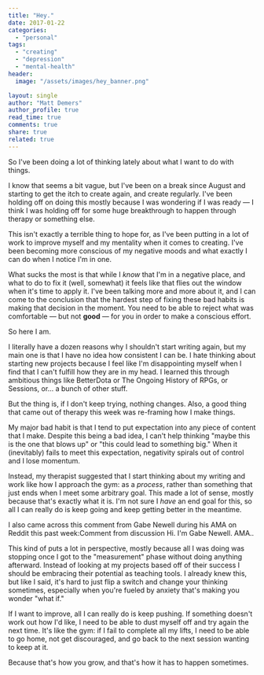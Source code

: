 ```yaml
---
title: "Hey."
date: 2017-01-22
categories: 
  - "personal"
tags: 
  - "creating"
  - "depression"
  - "mental-health"
header:
  image: "/assets/images/hey_banner.png"

layout: single
author: "Matt Demers"
author_profile: true
read_time: true
comments: true
share: true
related: true
---
```


So I've been doing a lot of thinking lately about what I want to do with things.

I know that seems a bit vague, but I've been on a break since August and starting to get the itch to create again, and create regularly. I've been holding off on doing this mostly because I was wondering if I was ready — I think I was holding off for some huge breakthrough to happen through therapy or something else.

This isn't exactly a terrible thing to hope for, as I've been putting in a lot of work to improve myself and my mentality when it comes to creating. I've been becoming more conscious of my negative moods and what exactly I can do when I notice I'm in one.

<!--more-->

What sucks the most is that while I _know_ that I'm in a negative place, and what to do to fix it (well, somewhat) it feels like that flies out the window when it's time to apply it. I've been talking more and more about it, and I can come to the conclusion that the hardest step of fixing these bad habits is making that decision in the moment. You need to be able to reject what was comfortable — but not **good** — for you in order to make a conscious effort.

So here I am.

I literally have a dozen reasons why I shouldn't start writing again, but my main one is that I have no idea how consistent I can be. I hate thinking about starting new projects because I feel like I'm disappointing myself when I find that I can't fulfill how they are in my head. I learned this through ambitious things like BetterDota or The Ongoing History of RPGs, or Sessions, or... a bunch of other stuff.

But the thing is, if I don't keep trying, nothing changes. Also, a good thing that came out of therapy this week was re-framing how I make things.

My major bad habit is that I tend to put expectation into any piece of content that I make. Despite this being a bad idea, I can't help thinking "maybe this is the one that blows up" or "this could lead to something big." When it (inevitably) fails to meet this expectation, negativity spirals out of control and I lose momentum.

Instead, my therapist suggested that I start thinking about my writing and work like how I approach the gym: as a _process_, rather than something that just ends when I meet some arbitrary goal. This made a lot of sense, mostly because that's exactly what it is. I'm not sure I _have_ an end goal for this, so all I can really do is keep going and keep getting better in the meantime.

I also came across this comment from Gabe Newell during his AMA on Reddit this past week:Comment from discussion Hi. I'm Gabe Newell. AMA..

This kind of puts a lot in perspective, mostly because all I was doing was stopping once I got to the "measurement" phase without doing anything afterward. Instead of looking at my projects based off of their success I should be embracing their potential as teaching tools. I already knew this, but like I said, it's hard to just flip a switch and change your thinking sometimes, especially when you're fueled by anxiety that's making you wonder "what if."

If I want to improve, all I can really do is keep pushing. If something doesn't work out how I'd like, I need to be able to dust myself off and try again the next time. It's like the gym: if I fail to complete all my lifts, I need to be able to go home, not get discouraged, and go back to the next session wanting to keep at it.

Because that's how you grow, and that's how it has to happen sometimes.
